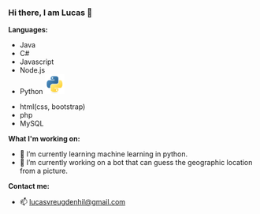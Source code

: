 ### Hi there, I am Lucas 👋

**Languages:**
- Java
- C#
- Javascript
- Node.js
- Python <img src="https://raw.githubusercontent.com/devicons/devicon/master/icons/python/python-original.svg" alt="python" width="40" height="40"/> </a> </p>
- html(css, bootstrap)
- php
- MySQL

**What I'm working on:**
- 🌱 I’m currently learning machine learning in python.
- 🔭 I’m currently working on a bot that can guess the geographic location from a picture.

**Contact me:**
- 📫 lucasvreugdenhil@gmail.com

<!--
**Lucas-Vreugdenhil/Lucas-Vreugdenhil** is a ✨ _special_ ✨ repository because its `README.md` (this file) appears on your GitHub profile.

Here are some ideas to get you started:

- 🔭 I’m currently working on a bot that can guess the geographic location from a picture.
- 🌱 I’m currently learning machine learning.
- 👯 I’m looking to collaborate on ...
- 🤔 I’m looking for help with ...
- 💬 Ask me about ...
- 📫 How to reach me: ...
- 😄 Pronouns: ...
- ⚡ Fun fact: ...
-->
